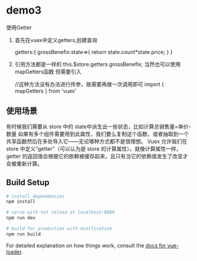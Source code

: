 # demo3
使用Getter 
1. 首先在vuex中定义getters,创建查询

	getters:{
	    grossBenefix:state=>{
	      return state.count*state.price;
	    }
	}
2. 引用方法都是一样的
	this.$store.getters.grossBenefix;
	当然也可以使用mapGetters函数 但需要引入
	
	//这种方法没有办法进行传参，故需要再做一次调用即可
	import { mapGetters } from 'vuex'	
## 使用场景 ##
有时候我们需要从 store 中的 state中派生出一些状态，比如计算总销售量=单价-数量
如果有多个组件需要用到此属性，我们要么复制这个函数，或者抽取到一个共享函数然后在多处导入它——无论哪种方式都不是很理想。
Vuex 允许我们在 store 中定义“getter”（可以认为是 store 的计算属性）。就像计算属性一样，getter 的返回值会根据它的依赖被缓存起来，且只有当它的依赖值发生了改变才会被重新计算。
## Build Setup

``` bash
# install dependencies
npm install

# serve with hot reload at localhost:8080
npm run dev

# build for production with minification
npm run build
```

For detailed explanation on how things work, consult the [docs for vue-loader](http://vuejs.github.io/vue-loader).
